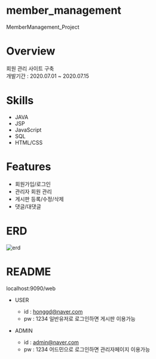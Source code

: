 # member_management
MemberManagement_Project

# Overview
회원 관리 사이트 구축<br/>
개발기간 : 2020.07.01 ~ 2020.07.15

# Skills
* JAVA
* JSP
* JavaScript
* SQL
* HTML/CSS

# Features
* 회원가입/로그인
* 관리자 회원 관리
* 게시판 등록/수정/삭제
* 댓글/대댓글

# ERD
![erd](https://user-images.githubusercontent.com/66931820/97409160-8848b600-1940-11eb-953b-8f27d1c9120a.png)


# README
localhost:9090/web

* USER 
   * id : honggd@naver.com
   * pw : 1234
일반유저로 로그인하면 게시판 이용가능


* ADMIN
  * id : admin@naver.com
  * pw : 1234
어드민으로 로그인하면 관리자페이지 이용가능

